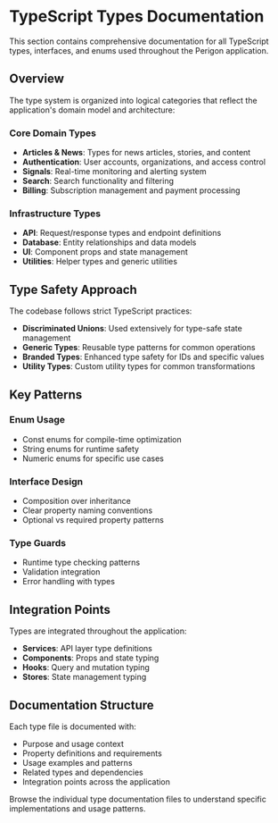 # TypeScript Types Documentation

This section contains comprehensive documentation for all TypeScript types, interfaces, and enums used throughout the Perigon application.

## Overview

The type system is organized into logical categories that reflect the application's domain model and architecture:

### Core Domain Types

- **Articles & News**: Types for news articles, stories, and content
- **Authentication**: User accounts, organizations, and access control
- **Signals**: Real-time monitoring and alerting system
- **Search**: Search functionality and filtering
- **Billing**: Subscription management and payment processing

### Infrastructure Types

- **API**: Request/response types and endpoint definitions
- **Database**: Entity relationships and data models
- **UI**: Component props and state management
- **Utilities**: Helper types and generic utilities

## Type Safety Approach

The codebase follows strict TypeScript practices:

- **Discriminated Unions**: Used extensively for type-safe state management
- **Generic Types**: Reusable type patterns for common operations
- **Branded Types**: Enhanced type safety for IDs and specific values
- **Utility Types**: Custom utility types for common transformations

## Key Patterns

### Enum Usage

- Const enums for compile-time optimization
- String enums for runtime safety
- Numeric enums for specific use cases

### Interface Design

- Composition over inheritance
- Clear property naming conventions
- Optional vs required property patterns

### Type Guards

- Runtime type checking patterns
- Validation integration
- Error handling with types

## Integration Points

Types are integrated throughout the application:

- **Services**: API layer type definitions
- **Components**: Props and state typing
- **Hooks**: Query and mutation typing
- **Stores**: State management typing

## Documentation Structure

Each type file is documented with:

- Purpose and usage context
- Property definitions and requirements
- Usage examples and patterns
- Related types and dependencies
- Integration points across the application

Browse the individual type documentation files to understand specific implementations and usage patterns.
